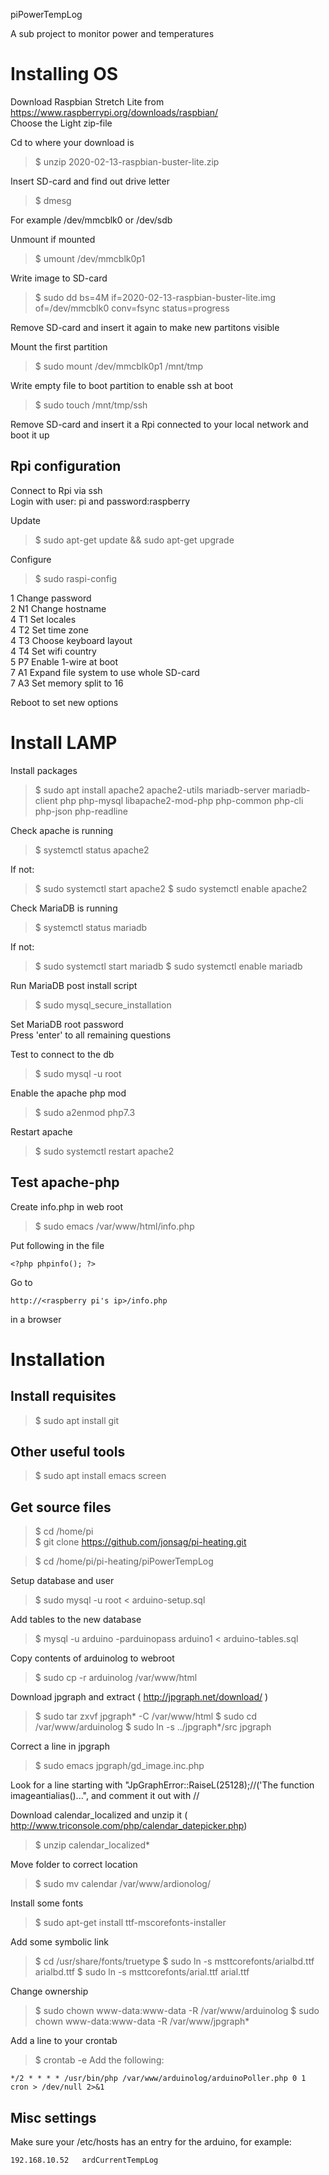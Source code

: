 piPowerTempLog  

A sub project to monitor power and temperatures  


Installing OS
=============================
Download Raspbian Stretch Lite from https://www.raspberrypi.org/downloads/raspbian/  
Choose the Light zip-file  

Cd to where your download is  
>$ unzip 2020-02-13-raspbian-buster-lite.zip  

Insert SD-card and find out drive letter  
>$ dmesg  

For example /dev/mmcblk0 or /dev/sdb  

Unmount if mounted  
>$ umount /dev/mmcblk0p1  

Write image to SD-card  
>$ sudo dd bs=4M if=2020-02-13-raspbian-buster-lite.img of=/dev/mmcblk0 conv=fsync status=progress 

Remove SD-card and insert it again to make new partitons visible     

Mount the first partition  
>$ sudo mount /dev/mmcblk0p1 /mnt/tmp  

Write empty file to boot partition to enable ssh at boot  
>$ sudo touch /mnt/tmp/ssh  

Remove SD-card and insert it a Rpi connected to your local network and boot it up  

Rpi configuration
-----------------------------
Connect to Rpi via ssh  
Login with user: pi and password:raspberry 

Update  
>$ sudo apt-get update && sudo apt-get upgrade  

Configure  
>$ sudo raspi-config   

1		Change password  
2 N1	Change hostname  
4 T1	Set locales  
4 T2	Set time zone  
4 T3	Choose keyboard layout    
4 T4	Set wifi country  
5 P7	Enable 1-wire at boot  
7 A1	Expand file system to use whole SD-card  
7 A3	Set memory split to 16  

Reboot to set new options  


Install LAMP
==========
Install packages  
>$ sudo apt install apache2 apache2-utils mariadb-server mariadb-client php php-mysql libapache2-mod-php php-common php-cli php-json php-readline

Check apache is running  
>$ systemctl status apache2

If not:
>$ sudo systemctl start apache2
>$ sudo systemctl enable apache2

Check MariaDB is running  
>$ systemctl status mariadb

If not:
>$ sudo systemctl start mariadb
>$ sudo systemctl enable mariadb

Run MariaDB post install script  
>$ sudo mysql_secure_installation

Set MariaDB root password  
Press 'enter'  to all remaining questions  

Test to connect to the db  
>$ sudo mysql -u root  

Enable the apache php mod  
>$ sudo a2enmod php7.3

Restart apache  
>$ sudo systemctl restart apache2

Test apache-php
----------
Create info.php in web root  
>$ sudo emacs /var/www/html/info.php

Put following in the file  

	<?php phpinfo(); ?>
	
Go to

	http://<raspberry pi's ip>/info.php
	
in a browser
	
Installation
==========
Install requisites
----------
>$ sudo apt install git

Other useful tools
----------
>$ sudo apt install emacs screen

Get source files
----------
>$ cd /home/pi  
>$ git clone https://github.com/jonsag/pi-heating.git  

>$ cd /home/pi/pi-heating/piPowerTempLog  

Setup database and user  
>$ sudo mysql -u root < arduino-setup.sql

Add tables to the new database  
>$ mysql -u arduino -parduinopass arduino1 < arduino-tables.sql

Copy contents of arduinolog to webroot  
>$ sudo cp -r arduinolog /var/www/html

Download jpgraph and extract ( http://jpgraph.net/download/ )  
>$ sudo tar zxvf jpgraph* -C /var/www/html
>$ sudo cd /var/www/arduinolog
>$ sudo ln -s ../jpgraph*/src jpgraph

Correct a line in jpgraph  
>$ sudo emacs jpgraph/gd_image.inc.php

Look for a line starting with "JpGraphError::RaiseL(25128);//('The function imageantialias()...", and comment it out with //  

Download calendar_localized and unzip it ( http://www.triconsole.com/php/calendar_datepicker.php)  
>$ unzip calendar_localized*

Move folder to correct location  
>$ sudo mv calendar /var/www/ardionolog/

Install some fonts  
>$ sudo apt-get install ttf-mscorefonts-installer

Add some symbolic link  
>$ cd /usr/share/fonts/truetype
>$ sudo ln -s msttcorefonts/arialbd.ttf arialbd.ttf
>$ sudo ln -s msttcorefonts/arial.ttf arial.ttf

Change ownership  
>$ sudo chown www-data:www-data -R /var/www/arduinolog
>$ sudo chown www-data:www-data -R /var/www/jpgraph*

Add a line to your crontab  
>$ crontab -e
Add the following:  

	*/2 * * * * /usr/bin/php /var/www/arduinolog/arduinoPoller.php 0 1 cron > /dev/null 2>&1

Misc settings
----------
Make sure your /etc/hosts has an entry for the arduino, for example:  

	192.168.10.52   ardCurrentTempLog
	
	
	
